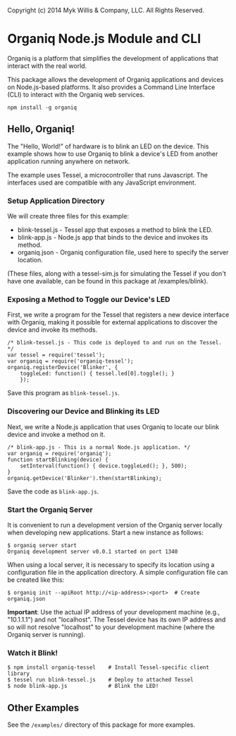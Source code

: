 Copyright (c) 2014 Myk Willis & Company, LLC. All Rights Reserved.

# Organiq Node.js Module and CLI

Organiq is a platform that simplifies the development of applications that interact with the real world.

This package allows the development of Organiq applications and devices on Node.js-based platforms. It also provides a Command Line Interface (CLI) to interact with the Organiq web services.

    npm install -g organiq


## Hello, Organiq!

The "Hello, World!" of hardware is to blink an LED on the device. This example shows how to use Organiq to blink a device's LED from another application running anywhere on network.

The example uses Tessel, a microcontroller that runs Javascript. The interfaces used are compatible with any JavaScript environment. 


### Setup Application Directory

We will create three files for this example:
 * blink-tessel.js - Tessel app that exposes a method to blink the LED.
 * blink-app.js - Node.js app that binds to the device and invokes its method.
 * organiq.json - Organiq configuration file, used here to specify the server location.

(These files, along with a tessel-sim.js for simulating the Tessel if you don't have one available, can be found in this package at /examples/blink).

### Exposing a Method to Toggle our Device's LED

First, we write a program for the Tessel that registers a new device interface with Organiq, making it possible for external applications to discover the device and invoke its methods.

    /* blink-tessel.js - This code is deployed to and run on the Tessel. */
    var tessel = require('tessel');
    var organiq = require('organiq-tessel');
    organiq.registerDevice('Blinker', {
        toggleLed: function() { tessel.led[0].toggle(); }
        });

Save this program as `blink-tessel.js`. 


### Discovering our Device and Blinking its LED

Next, we write a Node.js application that uses Organiq to locate our blink device and invoke a method on it.

    /* blink-app.js - This is a normal Node.js application. */
    var organiq = require('organiq');
    function startBlinking(device) {
        setInterval(function() { device.toggleLed(); }, 500);
    }
    organiq.getDevice('Blinker').then(startBlinking);

Save the code as `blink-app.js`. 


### Start the Organiq Server

It is convenient to run a development version of the Organiq server locally when developing new applications. Start a new instance as follows:

    $ organiq server start
    Organiq development server v0.0.1 started on port 1340

When using a local server, it is necessary to specify its location using a configuration file in the application directory. A simple configuration file can be created like this:

    $ organiq init --apiRoot http://<ip-address>:<port>  # Create organiq.json

**Important**: Use the actual IP address of your development machine (e.g., "10.1.1.1") and not "localhost". The Tessel device has its own IP address and so will not resolve "localhost" to your development machine (where the Organiq server is running).


### Watch it Blink!

    $ npm install organiq-tessel    # Install Tessel-specific client library
    $ tessel run blink-tessel.js    # Deploy to attached Tessel
    $ node blink-app.js             # Blink the LED!


## Other Examples

See the `/examples/` directory of this package for more examples.

